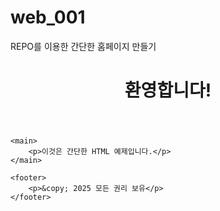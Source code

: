 # web_001
REPO를 이용한 간단한 홈페이지 만들기

<!DOCTYPE html>
<html lang="ko">
<head>
    <meta charset="UTF-8">
    <meta name="viewport" content="width=device-width, initial-scale=1.0">
    <title>간단한 웹 페이지</title>
</head>
<body>
    <header>
        <h1>환영합니다!</h1>
    </header>

    <main>
        <p>이것은 간단한 HTML 예제입니다.</p>
    </main>

    <footer>
        <p>&copy; 2025 모든 권리 보유</p>
    </footer>
</body>
</html>
